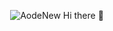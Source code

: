 <p align="center"> <img src="https://github-readme-stats.vercel.app/api?username=AodeNew&show_icons=true&theme=gotham" alt="AodeNew" />
 Hi there 👋
